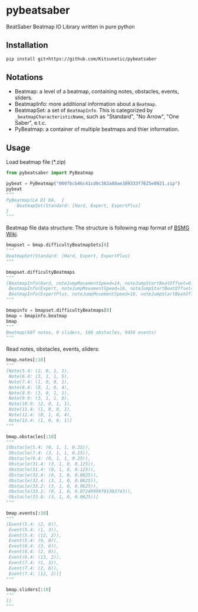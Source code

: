 # pybeatsaber
BeatSaber Beatmap IO Library written in pure python

## Installation

```sh
pip install git+https://github.com/Kitsunetic/pybeatsaber
```


## Notations

- Beatmap: a level of a beatmap, containing notes, obstacles, events, sliders.
- BeatmapInfo: more additional information about a `Beatmap`.
- BeatmapSet: a set of `BeatmapInfo`. This is categorized by `_beatmapCharacteristicName`, such as "Standard", "No Arrow", "One Saber", e.t.c.
- PyBeatmap: a container of multiple beatmaps and thier information.


## Usage

Load beatmap file (*.zip)

```py
from pybeatsaber import PyBeatmap

pybeat = PyBeatmap("000fbcb46c41cd0c363a80ae389333f7625e0921.zip")
pybeat
"""
PyBeatmap(LA DI DA,  {
    BeatmapSet(Standard: [Hard, Expert, ExpertPlus]
}
"""
```


Beatmap file data structure:
The structure is following map format of [BSMG Wiki](https://bsmg.wiki/mapping/map-format.html).

```py
bmapset = bmap.difficultyBeatmapSets[0]
"""
BeatmapSet(Standard: [Hard, Expert, ExpertPlus]
"""

bmapset.difficultyBeatmaps
"""
[BeatmapInfo(Hard, noteJumpMovementSpeed=14, noteJumpStartBeatOffset=0.4000000059604645),
 BeatmapInfo(Expert, noteJumpMovementSpeed=16, noteJumpStartBeatOffset=0),
 BeatmapInfo(ExpertPlus, noteJumpMovementSpeed=18, noteJumpStartBeatOffset=-0.4000000059604645)]
"""

bmapinfo = bmapset.difficultyBeatmaps[0]
bmap = bmapinfo.beatmap
bmap
"""
Beatmap(687 notes, 0 sliders, 166 obstacles, 9456 events)
"""
```


Read notes, obstacles, events, sliders:

```py
bmap.notes[:10]
"""
[Note(5.4: (2, 0, 1, 1),
 Note(6.4: (3, 1, 1, 5),
 Note(7.4: (1, 0, 0, 1),
 Note(8.4: (0, 1, 0, 4),
 Note(8.9: (3, 0, 1, 1),
 Note(9.9: (3, 1, 1, 0),
 Note(10.9: (2, 0, 1, 1),
 Note(11.4: (1, 0, 0, 1),
 Note(12.4: (0, 1, 0, 4),
 Note(13.4: (1, 0, 0, 1)]
"""

bmap.obstacles[:10]
"""
[Obstacle(5.4: (0, 1, 1, 0.25)),
 Obstacle(7.4: (3, 1, 1, 0.25)),
 Obstacle(9.4: (0, 1, 1, 0.25)),
 Obstacle(31.4: (3, 1, 0, 0.125)),
 Obstacle(31.4: (0, 1, 0, 0.125)),
 Obstacle(32.4: (0, 1, 0, 0.0625)),
 Obstacle(32.4: (3, 1, 0, 0.0625)),
 Obstacle(33.2: (3, 1, 0, 0.0625)),
 Obstacle(33.2: (0, 1, 0, 0.07249999791383743)),
 Obstacle(33.8: (3, 1, 0, 0.0625))]
"""

bmap.events[:10]
"""
[Event(5.4: (2, 6)),
 Event(5.4: (1, 3)),
 Event(5.4: (12, 2)),
 Event(5.4: (9, 0)),
 Event(6.4: (3, 6)),
 Event(6.4: (2, 0)),
 Event(6.4: (13, 2)),
 Event(7.4: (1, 3)),
 Event(7.4: (2, 6)),
 Event(7.4: (12, 2))]
"""

bmap.sliders[:10]
"""
[]
"""
```
